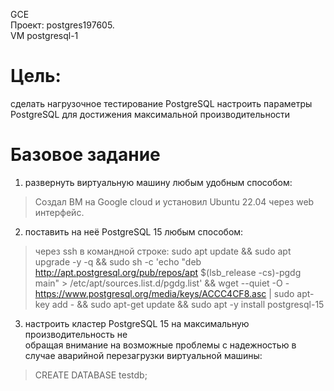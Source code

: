 GCE   
Проект: postgres197605.  
VM postgresql-1

# Цель:
сделать нагрузочное тестирование PostgreSQL
настроить параметры PostgreSQL для достижения максимальной производительности   

# Базовое задание 

1. развернуть виртуальную машину любым удобным способом:    
> Создал ВМ на Google cloud и установил Ubuntu 22.04 через web интерфейс.   

2. поставить на неё PostgreSQL 15 любым способом:   
> через ssh в командной строке: sudo apt update && sudo apt upgrade -y -q && sudo sh -c 'echo "deb http://apt.postgresql.org/pub/repos/apt $(lsb_release -cs)-pgdg main" > /etc/apt/sources.list.d/pgdg.list' && wget --quiet -O - https://www.postgresql.org/media/keys/ACCC4CF8.asc | sudo apt-key add - && sudo apt-get update && sudo apt -y install postgresql-15

3. настроить кластер PostgreSQL 15 на максимальную производительность не  
обращая внимание на возможные проблемы с надежностью в случае аварийной перезагрузки виртуальной машины:     
> CREATE DATABASE testdb;
